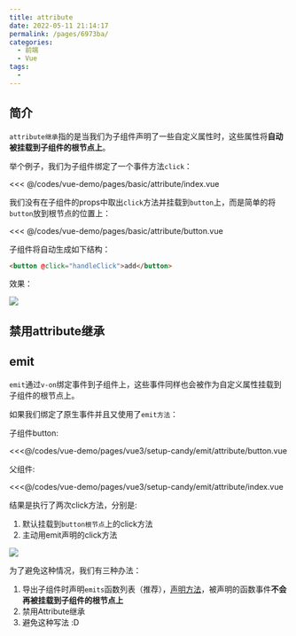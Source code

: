 ```yaml
---
title: attribute
date: 2022-05-11 21:14:17
permalink: /pages/6973ba/
categories:
  - 前端
  - Vue
tags:
  - 
---
```


## 简介

`attribute继承`指的是当我们为子组件声明了一些自定义属性时，这些属性将**自动被挂载到子组件的根节点上**。

举个例子，我们为子组件绑定了一个事件方法`click`：

<<< @/codes/vue-demo/pages/basic/attribute/index.vue

我们没有在子组件的props中取出`click`方法并挂载到`button`上，而是简单的将`button`放到根节点的位置上：

<<< @/codes/vue-demo/pages/basic/attribute/button.vue

子组件将自动生成如下结构：

```html
<button @click="handleClick">add</button>
```

效果：

![](https://linyc.oss-cn-beijing.aliyuncs.com/attribute.gif)

## 禁用attribute继承


## emit

`emit`通过`v-on`绑定事件到子组件上，这些事件同样也会被作为自定义属性挂载到子组件的根节点上。

如果我们绑定了原生事件并且又使用了`emit方法`：

子组件button: 

<<<@/codes/vue-demo/pages/vue3/setup-candy/emit/attribute/button.vue

父组件:

<<<@/codes/vue-demo/pages/vue3/setup-candy/emit/attribute/index.vue

结果是执行了两次click方法，分别是:

1.  默认挂载到`button根节点`上的click方法
2.  主动用emit声明的click方法

![](https://linyc.oss-cn-beijing.aliyuncs.com/attribute-emit.gif)

为了避免这种情况，我们有三种办法：
1.  导出子组件时声明`emits`函数列表（推荐），[声明方法](/pages/4b0a99/#defineEmits)，被声明的函数事件**不会再被挂载到子组件的根节点上**
2.  禁用Attribute继承
3.  避免这种写法 :D